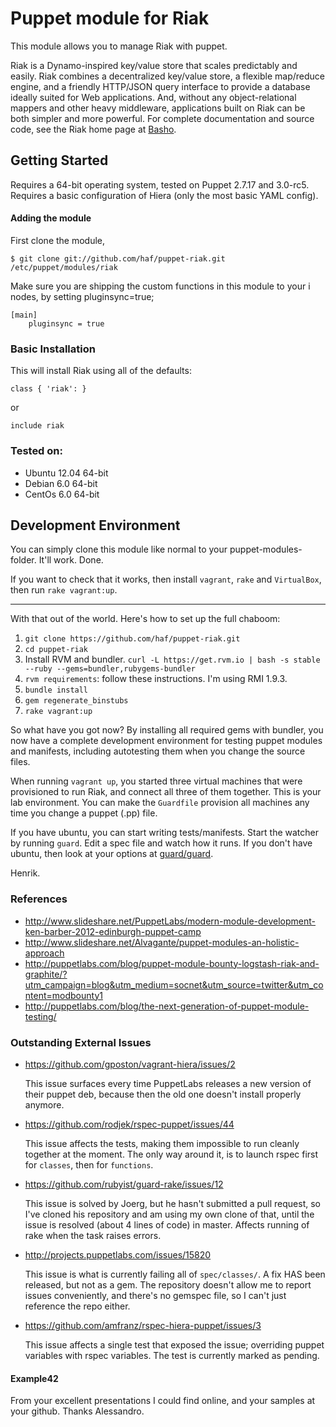 # Puppet module for Riak

This module allows you to manage Riak with puppet.

Riak is a Dynamo-inspired key/value store that scales predictably and easily.
Riak combines a decentralized key/value store, a flexible map/reduce engine,
and a friendly HTTP/JSON query interface to provide a database ideally suited 
for Web applications. And, without any object-relational mappers and other 
heavy middleware, applications built on Riak can be both simpler and more 
powerful.  For complete documentation and source code, see the Riak home page 
at [Basho][1].

## Getting Started

Requires a 64-bit operating system, tested on Puppet 2.7.17 and 3.0-rc5. 
Requires a basic configuration of Hiera (only the most basic YAML config).

#### Adding the module

First clone the module,

```
$ git clone git://github.com/haf/puppet-riak.git /etc/puppet/modules/riak
```

Make sure you are shipping the custom functions in this module to your i
nodes, by setting pluginsync=true;

```
[main]
    pluginsync = true
```

### Basic Installation

This will install Riak using all of the defaults:

```
class { 'riak': }
```

or

```
include riak
```

### Tested on:

 * Ubuntu 12.04 64-bit
 * Debian 6.0 64-bit
 * CentOs 6.0 64-bit

## Development Environment

You can simply clone this module like normal to your puppet-modules-folder. 
It'll work. Done.

If you want to check that it works, then install `vagrant`, `rake` and 
`VirtualBox`, then run `rake vagrant:up`.

----

With that out of the world. Here's how to set up the full chaboom:

 1. `git clone https://github.com/haf/puppet-riak.git`
 1. `cd puppet-riak`
 1. Install RVM and bundler. `curl -L https://get.rvm.io | bash -s stable --ruby --gems=bundler,rubygems-bundler`
 1. `rvm requirements`: follow these instructions. I'm using RMI 1.9.3.
 1. `bundle install`
 1. `gem regenerate_binstubs`
 1. `rake vagrant:up`

So what have you got now? By installing all required gems with bundler, you 
now have a complete development environment for testing puppet modules and 
manifests, including autotesting them when you change the source files.

When running `vagrant up`, you started three virtual machines that were
provisioned to run Riak, and connect all three of them together. This is 
your lab environment. You can make the `Guardfile` provision all machines
any time you change a puppet (.pp) file.

If you have ubuntu, you can start writing tests/manifests. Start the watcher
by running `guard`. Edit a spec file and watch how it runs. If you don't have
ubuntu, then look at your options at 
[guard/guard](https://github.com/guard/guard#readme).

Henrik.

### References

 * http://www.slideshare.net/PuppetLabs/modern-module-development-ken-barber-2012-edinburgh-puppet-camp
 * http://www.slideshare.net/Alvagante/puppet-modules-an-holistic-approach
 * http://puppetlabs.com/blog/puppet-module-bounty-logstash-riak-and-graphite/?utm_campaign=blog&utm_medium=socnet&utm_source=twitter&utm_content=modbounty1
 * http://puppetlabs.com/blog/the-next-generation-of-puppet-module-testing/

### Outstanding External Issues

 * https://github.com/gposton/vagrant-hiera/issues/2

   This issue surfaces every time PuppetLabs releases a new version of their
   puppet deb, because then the old one doesn't install properly anymore.

 * https://github.com/rodjek/rspec-puppet/issues/44

   This issue affects the tests, making them impossible to run cleanly
   together at the moment. The only way around it, is to launch rspec
   first for `classes`, then for `functions`.

 * https://github.com/rubyist/guard-rake/issues/12

   This issue is solved by Joerg, but he hasn't submitted a pull request,
   so I've cloned his repository and am using my own clone of that, until
   the issue is resolved (about 4 lines of code) in master. Affects
   running of rake when the task raises errors.

 * http://projects.puppetlabs.com/issues/15820

   This issue is what is currently failing all of `spec/classes/`. A fix
   HAS been released, but not as a gem. The repository doesn't allow me
   to report issues conveniently, and there's no gemspec file, so I can't
   just reference the repo either.

 * https://github.com/amfranz/rspec-hiera-puppet/issues/3

   This issue affects a single test that exposed the issue; overriding
   puppet variables with rspec variables. The test is currently marked as
   pending.

#### Example42

From your excellent presentations I could find online, and your samples
at your github. Thanks Alessandro.

[1]: http://basho.com/
